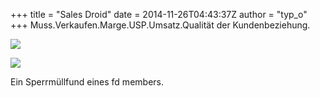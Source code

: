 +++
title = "Sales Droid"
date = 2014-11-26T04:43:37Z
author = "typ_o"
+++
Muss.Verkaufen.Marge.USP.Umsatz.Qualität der Kundenbeziehung.  
  
[![](https://flipdot.org/blog/uploads/salesdroid01.serendipityThumb.jpg)](https://flipdot.org/blog/uploads/salesdroid01.jpg)  
  
[![](https://flipdot.org/blog/uploads/salesdroid02.serendipityThumb.jpg)](https://flipdot.org/blog/uploads/salesdroid02.jpg)  
  
Ein Sperrmüllfund eines fd members.
